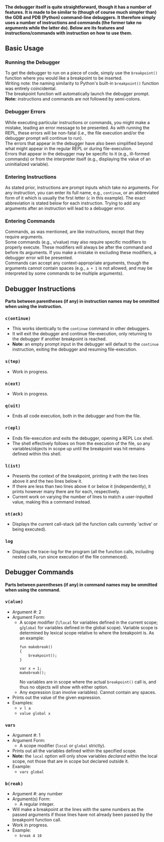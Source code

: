 #### The debugger itself is quite straightforward, though it has a number of features. It is made to be similar to (though of course much simpler than) the GDB and PDB (Python) command-line debuggers. It therefore simply uses a number of instructions and commands (the former take no arguments while the latter do). Below are its features and instructions/commands with instruction on how to use them.

## Basic Usage

### Running the Debugger
To get the debugger to run on a piece of code, simply use the ```breakpoint()``` function where you would like a breakpoint to be inserted.\
Writing note: the naming similarity to Python's built-in ```breakpoint()``` function was entirely coincidental.\
The breakpoint function will automatically launch the debugger prompt.\
**Note:** instructions and commands are not followed by semi-colons.

### Debugger Errors
While executing particular instructions or commands, you might make a mistake, leading an error message to be presented. As with running the REPL, these errors will be non-fatal (i.e., the file execution and/or the debugger prompt will continue to run).\
The errors that appear in the debugger have also been simplified beyond what might appear in the regular REPL or during file-execution.\
Errors that appear in the debugger may be specific to it (e.g., ill-formed commands) or from the interpreter itself (e.g., displaying the value of an uninitialized variable).

### Entering Instructions
As stated prior, instructions are prompt inputs which take no arguments. For any instruction, you can enter its full name, e.g., ```continue```, or an abbreviated form of it which is usually the first letter (```c``` in this example). The exact abbreviation is stated below for each instruction. Trying to add any arguments after an instruction will lead to a debugger error.

### Entering Commands
Commands, as was mentioned, are like instructions, except that they require arguments.\
Some commands (e.g., v/value) may also require specific modifiers to properly execute. These modifiers will always be after the command and before its arguments. If you make a mistake in excluding these modifiers, a debugger error will be presented.\
Commands can accept any context-appropriate arguments, though the arguments cannot contain spaces (e.g., ```a + 1``` is not allowed, and may be interpreted by some commands to be multiple arguments).

## Debugger Instructions
#### Parts between parentheses (if any) in instruction names may be ommitted when using the instruction.

### ```c(ontinue)```
* This works identically to the ```continue``` command in other debuggers.
* It will exit the debugger and continue file-execution, only returning to the debugger if another breakpoint is reached.
* **Note**: an empty prompt input in the debugger will default to the ```continue``` instruction, exiting the debugger and resuming file-execution.

### ```s(tep)```
* Work in progress.

### ```n(ext)```
* Work in progress.

### ```q(uit)```
* Ends all code execution, both in the debugger and from the file.

### ```r(epl)```
* Ends file-execution and exits the debugger, opening a REPL Lox shell.
* The shell effectively follows on from the execution of the file, so any variables/objects in scope up until the breakpoint was hit remains defined within this shell.

### ```l(ist)```
* Presents the context of the breakpoint, printing it with the two lines above it and the two lines below it.
* If there are less than two lines above it or below it (independently), it prints however many there are for each, respectively.
* Current work on varying the number of lines to match a user-inputted value, making this a command instead.

### ```st(ack)```
* Displays the current call-stack (all the function calls currently 'active' or being executed).

### ```log```
* Displays the trace-log for the program (all the function calls, including nested calls, run since execution of the file commenced).

## Debugger Commands
#### Parts between parentheses (if any) in command names may be ommitted when using the command.

### ```v(alue)```
* Argument #: 2
* Argument Form:
    * A scope modifier (```l```/```local``` for variables defined in the current scope; ```g```/```global``` for variables defined in the global scope). Variable scope is determined by lexical scope relative to where the breakpoint is. As an example:
        ```
        fun makebreak()
        {
            breakpoint();
        }

        var x = 1;
        makebreak();
        ```
        No variables are in scope where the actual ```breakpoint()``` call is, and thus no objects will show with either option.
    * Any expression (can involve variables). Cannot contain any spaces.
* Prints out the value of the given expression.
* Examples:
    * ```v l a```
    * ```value global x```

### ```vars```
* Argument #: 1
* Argument Form:
    * A scope modifier (```local``` or ```global``` strictly).
* Prints out all the variables defined within the specified scope.
* **Note:** the ```local``` option will only show variables *declared* within the local scope, not those that are in scope but declared outside it.
* Example:
    * ```vars global```

### ```b(reak)```
* Argument #: any number
* Argument(s) Form:
    * A regular integer.
* Will make a breakpoint at the lines with the same numbers as the passed arguments if those lines have not already been passed by the breakpoint function call.
* Work in progress.
* Example:
    * ```break 4 10```
